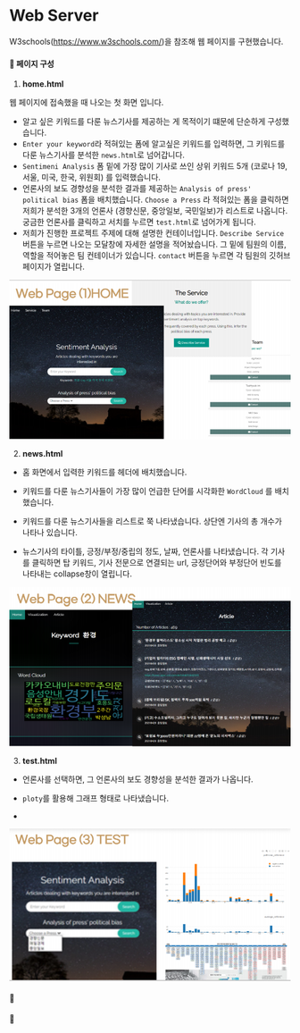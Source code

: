 #  Web Server

 W3schools(https://www.w3schools.com/)을 참조해 웹 페이지를 구현했습니다.

#### :white_square_button:  페이지 구성

1. **home.html**

웹 페이지에 접속했을 때 나오는 첫 화면 입니다.

- 알고 싶은 키워드를 다룬 뉴스기사를 제공하는 게 목적이기 떄문에 단순하게 구성했습니다.
- `Enter your keyword`라 적혀있는 폼에 알고싶은 키워드를 입력하면,  그 키워드를 다룬 뉴스기사를 분석한 `news.html`로 넘어갑니다.
- `Sentimeni Analysis` 폼 밑에 가장 많이 기사로 쓰인 상위 키워드 5개 (코로나 19, 서울, 미국, 한국, 위원회) 를 입력했습니다.
- 언론사의 보도 경향성을 분석한 결과를 제공하는 `Analysis of press' political bias` 폼을 배치했습니다. `Choose a Press` 라 적혀있는 폼을 클릭하면 저희가 분석한 3개의 언론사 (경향신문, 중앙일보, 국민일보)가 리스트로 나옵니다. 궁금한 언론사를 클릭하고 서치를 누르면 `test.html`로 넘어가게 됩니다.
- 저희가 진행한 프로젝트 주제에 대해 설명한 컨테이너입니다. `Describe Service` 버튼을 누르면 나오는 모달창에 자세한 설명을 적어놨습니다. 그 밑에 팀원의 이름, 역할을 적어놓은 팀 컨테이너가 있습니다. `contact` 버튼을 누르면 각 팀원의 깃허브 페이지가 열립니다.

![image-20210820165232047](md-images/image-20210820165232047.png)



2. **news.html**

- 홈 화면에서 입력한 키워드를 헤더에 배치했습니다. 

- 키워드를 다룬 뉴스기사들이 가장 많이 언급한 단어를 시각화한 `WordCloud` 를 배치했습니다.

- 키워드를 다룬 뉴스기사들을 리스트로 쭉 나타냈습니다. 상단엔 기사의 총 개수가 나타나 있습니다.
- 뉴스기사의 타이틀, 긍정/부정/중립의 정도, 날짜, 언론사를 나타냈습니다. 각 기사를 클릭하면  탑 키워드, 기사 전문으로 연결되는 url, 긍정단어와 부정단어 빈도를 나타내는 collapse창이 열립니다.

![image-20210820170537536](md-images/image-20210820170537536.png)



3.  **test.html**

- 언론사를 선택하면, 그 언론사의 보도 경향성을 분석한 결과가 나옵니다.

- `ploty`를 활용해 그래프 형태로 나타냈습니다.
- 

![image-20210820170610507](md-images/image-20210820170610507.png)

#### :white_square_button:  





#### :white_square_button:  



